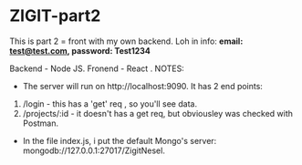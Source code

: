 # ZIGIT-part2

This is part 2 = front with my own backend.
Loh in info:
**email: test@test.com, password: Test1234**

Backend - Node JS. 
Fronend - React . 
NOTES:
- The server will run on http://localhost:9090. It has 2 end points: 
1. /login - this has a 'get' req , so you'll see data.
2. /projects/:id - it doesn't has a get req, but obviousley was checked with Postman.

- In the file index.js, i put the default Mongo's server: mongodb://127.0.0.1:27017/ZigitNesel.
